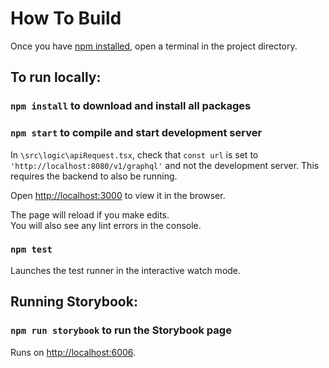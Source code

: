# How To Build

Once you have [npm installed](https://docs.npmjs.com/downloading-and-installing-node-js-and-npm), open a terminal in the project directory.

## To run locally:

### `npm install` to download and install all packages

### `npm start` to compile and start development server

In `\src\logic\apiRequest.tsx`, check that `const url` is set to `'http://localhost:8080/v1/graphql'` and not the development server. This requires the backend to also be running.

Open [http://localhost:3000](http://localhost:3000) to view it in the browser.

The page will reload if you make edits.\
You will also see any lint errors in the console.

### `npm test`

Launches the test runner in the interactive watch mode.

## Running Storybook:

### `npm run storybook` to run the Storybook page

Runs on [http://localhost:6006](http://localhost:6006).

